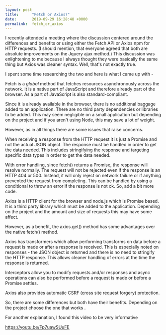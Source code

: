 ```yaml
---
layout: post
title:      "Fetch or Axios?"
date:       2019-09-29 16:28:48 +0000
permalink:  fetch_or_axios
---
```



I recently attended a meeting where the discussion centered around the differences and benefits or using either the Fetch API or Axios npm for HTTP requests. (I should mention, that everyone agreed that both are absolute improvements on the Jquery ajax method.) This discussion was enlightening to me because I always thought they were basically the same thing but Axios was cleaner syntax. Well, that's not exactly true.

I spent some time researching the two and here is what I came up with -

Fetch is a *global* method that fetches resources asynchronously across the network. It is a native part of JavaScript and therefore already part of the browser. As a part of JavaScript is also standard-compliant.

Since it is already available in the browser, there is no additional baggage added to an application. There are no third party dependencies or libraries to be added. This may seem negligible on a small application but depending on the project and if you aren't using Node, this may save a lot of weight. 

However, as in all things there are some issues that raise concerns.

When receiving a response from the HTTP request it is just a Promise and not the actual JSON object. The response must be handled in order to get the data needed. This includes stringifying the response and targeting specific data types in order to get the data needed.

With error handling, since fetch() returns a Promise, the response will resolve normally. The request will not be rejected even if the response is an HTTP 404 or 500. Instead, it will only reject on network failure or if anything prevented the request from completing. This can be handled by using a conditional to throw an error if the response is not ok. So, add a bit more code.

Axios is a HTTP client for the browser and node.js which is Promise based. It is a third party library which must be added to the application. Depending on the project and the amount and size of requests this may have some affect. 

However, as a benefit, the axios.get()  method has some advantages over the native fetch() method. 

Axios has transformers which allow performing transforms on data before a request is made or after a response is received. This is especially noted on responses - the JSON object is returned and there is no need to stringify the HTTP response. This allows cleaner handling of errors at the time the response is returned.

Interceptors allow you to modify  requests and/or responses  and async operations can also be performed before a request is made or before a Promise settles.

Axios also provides automatic CSRF (cross site request forgery) protection.

So, there are some differences but both have their benefits. Depending on the project choose the one that works .

For another explanation, I found this video to be very informative

https://youtu.be/Fp7uawSUuFE


